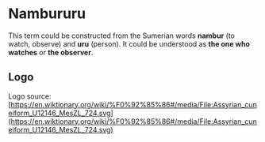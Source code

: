 # Nambururu

This term could be constructed from the Sumerian words **nambur** (to watch, observe) and **uru** (person). It could be understood as **the one who watches** or **the observer**.

## Logo

Logo source: [https://en.wiktionary.org/wiki/%F0%92%85%86#/media/File:Assyrian_cuneiform_U12146_MesZL_724.svg](https://en.wiktionary.org/wiki/%F0%92%85%86#/media/File:Assyrian_cuneiform_U12146_MesZL_724.svg)
